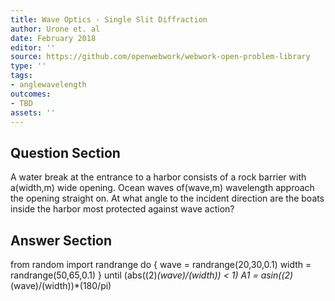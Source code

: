 ```yaml
---
title: Wave Optics - Single Slit Diffraction
author: Urone et. al
date: February 2018
editor: ''
source: https://github.com/openwebwork/webwork-open-problem-library
type: ''
tags:
- anglewavelength
outcomes:
- TBD
assets: ''
---
```


## Question Section 

A water break at the entrance to a harbor consists of a rock barrier with a(width,m) wide opening. Ocean waves of(wave,m) wavelength approach the opening straight on. At what angle to the incident direction are the boats inside the harbor most protected against wave action?


## Answer Section

from random import randrange
do {
wave = randrange(20,30,0.1)
width = randrange(50,65,0.1)
} until (abs((2)*(wave)/(width)) < 1)
A1 = asin((2)*(wave)/(width))*(180/pi)